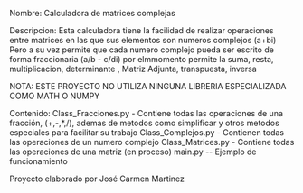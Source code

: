 Nombre: Calculadora de matrices complejas

Descripcion: 
Esta calculadora tiene la facilidad de realizar operaciones entre matrices en las que sus elementos son numeros complejos (a+bi)
Pero a su vez permite que cada numero complejo pueda ser escrito de forma fraccionaria (a/b - c/di)
por elmmomento permite la suma, resta, multiplicacion, determinante , Matriz Adjunta, transpuesta, inversa

NOTA: ESTE PROYECTO NO UTILIZA NINGUNA LIBRERIA ESPECIALIZADA COMO MATH O NUMPY

Contenido:
Class_Fracciones.py  - Contiene todas las operaciones de una fracción, (+,-,*,/), ademas de metodos como simplificar y otros metodos especiales para facilitar su trabajo
Class_Complejos.py  -  Contienen todas las operaciones de un numero complejo
Class_Matrices.py  -  Contiene todas las operaciones de una matriz (en proceso)
main.py  --  Ejemplo de funcionamiento



Proyecto elaborado por José Carmen Martinez
